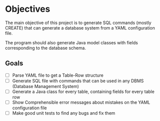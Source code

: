 Objectives
==========

The main objective of this project is to generate SQL commands (mostly CREATE) that can generate a database system from a YAML configuration file.  

The program should also generate Java model classes with fields corresponding to the database schema.  

Goals
-----

- [    ] Parse YAML file to get a Table-Row structure
- [    ] Generate SQL file with commands that can be used in any DBMS (Database Management System)
- [    ] Generate a Java class for every table, containing fields for every table row
- [    ] Show Comprehensible error messages about mistakes on the YAML configuration file
- [    ] Make good unit tests to find any bugs and fix them
